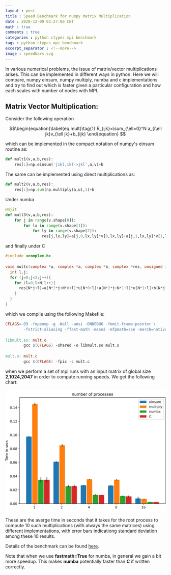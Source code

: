 ```yaml
---
layout : post
title : Speed Benchmark for numpy Matrix Multiplication
date : 2020-12-09 02:27:00 CET
math : true
comments : true
categories : python ctypes mpi benchmark
tags : python ctypes mpi benchmark
excerpt_separator : <!--more-->
image : speedbars.svg
---
```


In various numerical problems, the issue of matrix/vector multiplications arises. This can be implemented in different ways in python. Here we will compare, numpy einsum, numpy multiply, numba and c implementations and try to find out which is faster given a particular configuration and how each scales with number of nodes with MPI.

<!--more-->

## Matrix Vector Multiplication:

Consider the following operation

$$\begin{equation}\label{eq:mult}\tag{1}
R_{ijk}=\sum_{\ell=0}^N a_{i\ell jk}v_{\ell jk}+b_{ijk}
\end{equation}
$$

which can be implemented in the compact notation of numpy's einsum routine as:

```py
def mult1(v,a,b,res):
    res[:]=np.einsum('jikl,ikl->jkl',a,v)+b
```

The same can be implemented using direct multiplications as:

```py
def mult2(v,a,b,res):
    res[:]=np.sum(np.multiply(a,u),1)+b
```

Under numba
```py
@njit
def mult3(v,a,b,res):
    for j in range(v.shape[0]):
        for lx in range(v.shape[1]):
            for ly in range(v.shape[2]):
                res[j,lx,ly]=a[j,0,lx,ly]*v[0,lx,ly]+a[j,1,lx,ly]*v[1,lx,ly]+b[j,lx,ly]
```

and finally under C
```c
#include <complex.h>

void multc(complex *u, complex *a, complex *b, complex *res, unsigned int N){
  int l,j;
  for (j=0;j<2;j++){
    for (l=0;l<N;l++){
      res[N*j+l]=a[N*2*j+N*0+l]*u[N*0+l]+a[N*2*j+N*1+l]*u[N*1+l]+b[N*j+l];
    }
  }
}
```

which we compile using the following Makefile:

```Makefile
CFLAGS=-O3 -fopenmp -g -Wall -ansi -DNDEBUG -fomit-frame-pointer \
        -fstrict-aliasing -ffast-math -msse2 -mfpmath=sse -march=native

libmult.so: mult.o
        gcc $(CFLAGS) -shared -o libmult.so mult.o

mult.o: mult.c
        gcc $(CFLAGS) -fpic -c mult.c
```

when we perform a set of mpi runs with an input matrix of global size **2,1024,2047** in order to compute running speeds. We get the following chart:

[![speedbars](/assets/images/speedbars.svg)](/assets/images/speedbars.svg)

These are the averge time in seconds that it takes for the root process to compute 10 such multiplications (with always the same matrices) using different implementations, with error bars indicationg standard deviation 
among these 10 results.

Details of the benchmark can be found [here](https://github.com/gurcani/gurcani.github.io/tree/master/assets/examples/benchmark).

Note that when we use **fastmath=True** for numba, in general we gain a bit more speedup. This makes **numba** potentially faster than **C** if written correctly.